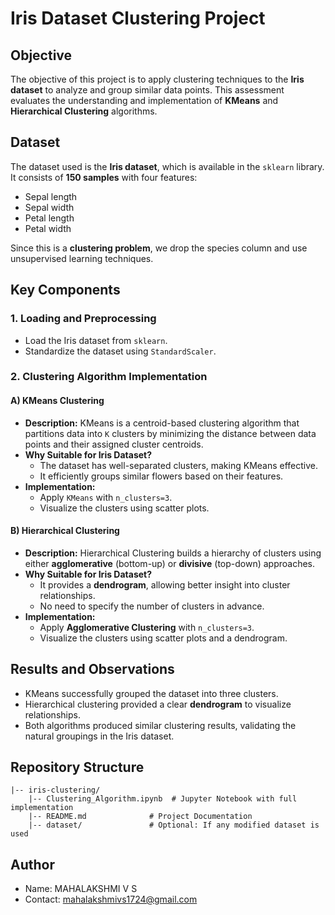 # Iris Dataset Clustering Project

## Objective
The objective of this project is to apply clustering techniques to the **Iris dataset** to analyze and group similar data points. This assessment evaluates the understanding and implementation of **KMeans** and **Hierarchical Clustering** algorithms.

## Dataset
The dataset used is the **Iris dataset**, which is available in the `sklearn` library. It consists of **150 samples** with four features:
- Sepal length
- Sepal width
- Petal length
- Petal width

Since this is a **clustering problem**, we drop the species column and use unsupervised learning techniques.

## Key Components
### 1. Loading and Preprocessing 
- Load the Iris dataset from `sklearn`.
- Standardize the dataset using `StandardScaler`.

### 2. Clustering Algorithm Implementation
#### A) KMeans Clustering
- **Description:** KMeans is a centroid-based clustering algorithm that partitions data into `K` clusters by minimizing the distance between data points and their assigned cluster centroids.
- **Why Suitable for Iris Dataset?**
  - The dataset has well-separated clusters, making KMeans effective.
  - It efficiently groups similar flowers based on their features.
- **Implementation:**
  - Apply `KMeans` with `n_clusters=3`.
  - Visualize the clusters using scatter plots.

#### B) Hierarchical Clustering 
- **Description:** Hierarchical Clustering builds a hierarchy of clusters using either **agglomerative** (bottom-up) or **divisive** (top-down) approaches.
- **Why Suitable for Iris Dataset?**
  - It provides a **dendrogram**, allowing better insight into cluster relationships.
  - No need to specify the number of clusters in advance.
- **Implementation:**
  - Apply **Agglomerative Clustering** with `n_clusters=3`.
  - Visualize the clusters using scatter plots and a dendrogram.


## Results and Observations
- KMeans successfully grouped the dataset into three clusters.
- Hierarchical clustering provided a clear **dendrogram** to visualize relationships.
- Both algorithms produced similar clustering results, validating the natural groupings in the Iris dataset.

## Repository Structure
```
|-- iris-clustering/
    |-- Clustering_Algorithm.ipynb  # Jupyter Notebook with full implementation
    |-- README.md              # Project Documentation
    |-- dataset/               # Optional: If any modified dataset is used
```

## Author
- Name: MAHALAKSHMI V S
- Contact: mahalakshmivs1724@gmail.com
